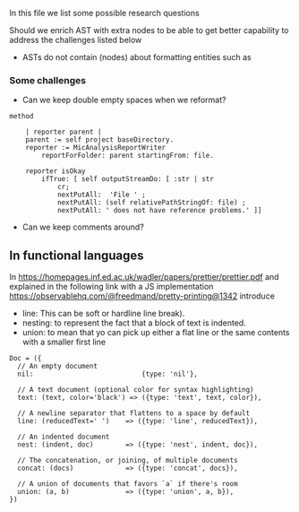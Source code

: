 In this file we list some possible research questions

Should we enrich AST with extra nodes to be able to get better capability to address the challenges listed below

- ASTs do not contain (nodes) about formatting entities such as 

### Some challenges

- Can we keep double empty spaces when we reformat?

```
method
	
	| reporter parent |	parent := self project baseDirectory.	reporter := MicAnalysisReportWriter 		reportForFolder: parent startingFrom: file.		
	
	reporter isOkay		ifTrue: [ self outputStreamDo: [ :str | str 			cr;			nextPutAll:  'File ' ; 			nextPutAll: (self relativePathStringOf: file) ; 			nextPutAll: ' does not have reference problems.' ]]
```



- Can we keep comments around?





## In functional languages

In https://homepages.inf.ed.ac.uk/wadler/papers/prettier/prettier.pdf
and explained in the following link with a JS implementation	https://observablehq.com/@freedmand/pretty-printing@1342 introduce

- line: This can be soft or hardline line break).
- nesting: to represent the fact that a block of text is indented. 
- union: to mean that yo can pick up either a flat line or the same contents with a smaller first line


```
Doc = ({
  // An empty document
  nil:                           {type: 'nil'},

  // A text document (optional color for syntax highlighting)
  text: (text, color='black') => ({type: 'text', text, color}),

  // A newline separator that flattens to a space by default
  line: (reducedText=' ')    => ({type: 'line', reducedText}),

  // An indented document
  nest: (indent, doc)        => ({type: 'nest', indent, doc}),
  
  // The concatenation, or joining, of multiple documents
  concat: (docs)             => ({type: 'concat', docs}),

  // A union of documents that favors `a` if there's room
  union: (a, b)              => ({type: 'union', a, b}),
})
```